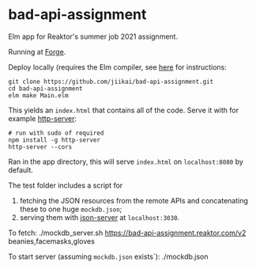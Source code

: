 # bad-api-assignment

Elm app for Reaktor's summer job 2021 assignment.

Running at [Forge](https://bad-api-assignment.getforge.io/).

Deploy locally (requires the Elm compiler, see [here](https://guide.elm-lang.org/install/elm.html) for instructions:

    git clone https://github.com/jiikai/bad-api-assignment.git
    cd bad-api-assignment
    elm make Main.elm

This yields an `index.html` that contains all of the code.
Serve it with for example [http-server](https://www.npmjs.com/package/http-server):
     
    # run with sudo of required
    npm install -g http-server
    http-server --cors

Ran in the app directory, this will serve `index.html` on `localhost:8080` by default.

The test folder includes a script for 
  1. fetching the JSON resources from the remote APIs and concatenating these to one huge `mockdb.json`;
  2. serving them with [json-server](https://github.com/typicode/json-server) at `localhost:3030`.

To fetch:
  ./mockdb_server.sh https://bad-api-assignment.reaktor.com/v2 beanies,facemasks,gloves
  
To start server (assuming `mockdb.json` exists`):
  ./mockdb.json
